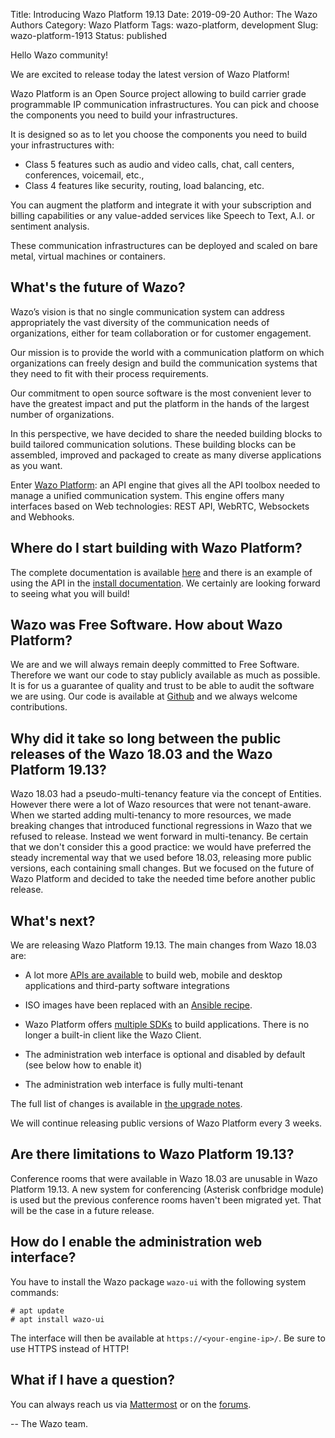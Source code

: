 Title: Introducing Wazo Platform 19.13
Date: 2019-09-20
Author: The Wazo Authors
Category: Wazo Platform
Tags: wazo-platform, development
Slug: wazo-platform-1913
Status: published

Hello Wazo community!

We are excited to release today the latest version of Wazo Platform!

Wazo Platform is an Open Source project allowing to build carrier grade programmable IP communication infrastructures. You can pick and choose the components you need to build your infrastructures.

It is designed so as to let you choose the components you need to build your infrastructures with:
- Class 5 features such as audio and video calls, chat, call centers, conferences, voicemail, etc.,
- Class 4 features like security, routing, load balancing, etc.

You can augment the platform and integrate it with your subscription and billing capabilities or any value-added services like Speech to Text, A.I. or sentiment analysis.

These communication infrastructures can be deployed and scaled on bare metal, virtual machines or containers.


## What's the future of Wazo?

Wazo’s vision is that no single communication system can address appropriately the vast diversity of the communication needs of organizations, either for team collaboration or for customer engagement.

Our mission is to provide the world with a communication platform on which organizations can freely design and build the communication systems that they need to fit with their process requirements.

Our commitment to open source software is the most convenient lever to have the greatest impact and put the platform in the hands of the largest number of organizations.

In this perspective, we have decided to share the needed building blocks to build tailored communication solutions. These building blocks can be assembled, improved and packaged to create as many diverse applications as you want.

Enter [Wazo Platform](http://wazo-platform.org): an API engine that gives all the API toolbox needed to manage a unified communication system. This engine offers many interfaces based on Web technologies: REST API, WebRTC, Websockets and Webhooks.

## Where do I start building with Wazo Platform?

The complete documentation is available [here](http://wazo-platform.org/documentation) and there is an example of using the API in the [install documentation](http://wazo-platform.org/install).
We certainly are looking forward to seeing what you will build!

## Wazo was Free Software. How about Wazo Platform?

We are and we will always remain deeply committed to Free Software. Therefore we want our code to stay publicly available as much as possible. It is for us a guarantee of quality and trust to be able to audit the software we are using. Our code is available at [Github](https://github.com/wazo-platform) and we always welcome contributions.

## Why did it take so long between the public releases of the Wazo 18.03 and the Wazo Platform 19.13?

Wazo 18.03 had a pseudo-multi-tenancy feature via the concept of Entities. However there were a lot of Wazo resources that were not tenant-aware. When we started adding multi-tenancy to more resources, we made breaking changes that introduced functional regressions in Wazo that we refused to release. Instead we went forward in multi-tenancy. Be certain that we don't consider this a good practice: we would have preferred the steady incremental way that we used before 18.03, releasing more public versions, each containing small changes. But we focused on the future of Wazo Platform and decided to take the needed time before another public release.

## What's next?

We are releasing Wazo Platform 19.13. The main changes from Wazo 18.03 are:

- A lot more [APIs are available](http://wazo-platform.org/documentation) to build web, mobile and desktop applications and third-party software integrations

- ISO images have been replaced with an [Ansible recipe](https://github.com/wazo-platform/wazo-ansible).

- Wazo Platform offers [multiple SDKs](http://wazo-platform.org/documentation#wazo-client-sdk) to build applications. There is no longer a built-in client like the Wazo Client.

- The administration web interface is optional and disabled by default (see below how to enable it)

- The administration web interface is fully multi-tenant

The full list of changes is available in [the upgrade notes](http://documentation.wazo.community/en/latest/upgrade/upgrade_notes.html).

We will continue releasing public versions of Wazo Platform every 3 weeks.

## Are there limitations to Wazo Platform 19.13?

Conference rooms that were available in Wazo 18.03 are unusable in Wazo Platform 19.13. A new system for conferencing (Asterisk confbridge module) is used but the previous conference rooms haven't been migrated yet. That will be the case in a future release.

## How do I enable the administration web interface?

You have to install the Wazo package `wazo-ui` with the following system commands:

```ShellSession
# apt update
# apt install wazo-ui
```

The interface will then be available at `https://<your-engine-ip>/`. Be sure to use HTTPS instead of HTTP!

## What if I have a question?

You can always reach us via [Mattermost](https://mm.wazo.community/wazo-platform/channels/town-square) or on the [forums](https://wazo-platform.discourse.group).

--
The Wazo team.
